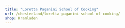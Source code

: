 ```yaml
---
title: "Loretta Paganini School of Cooking"
url: /chesterland/loretta-paganini-school-of-cooking/
shop: Kramladen
---
```

